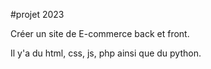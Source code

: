 #projet 2023

Créer un site de E-commerce back et front.

Il y'a du html, css, js, php ainsi que du python.
